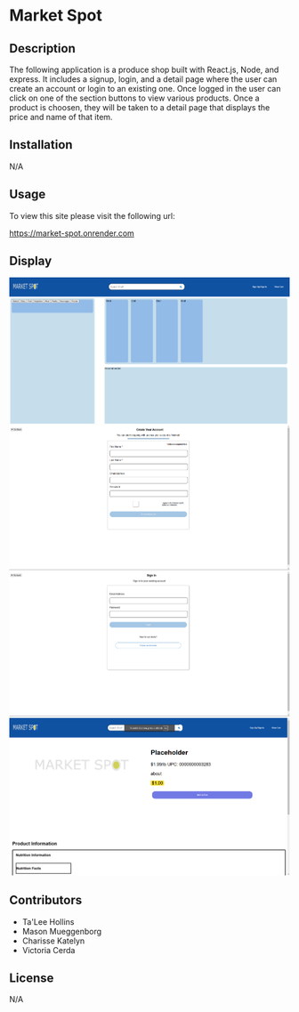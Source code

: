 # Market Spot

## Description
The following application is a produce shop built with React.js, Node, and express. It includes a signup, login, and a detail page where the user can create an account or login to an existing one. Once logged in the user can click on one of the section buttons to view various products. Once a product is choosen, they will be taken to a detail page that displays the price and name of that item.

## Installation
N/A

## Usage
To view this site please visit the following url:

https://market-spot.onrender.com

## Display
<img src="./client/assets/Screenshot 2025-01-13 220126.png"/>
<img src="./client/assets/Screenshot 2025-01-13 220146.png"/>
<img src="./client/assets/Screenshot 2025-01-13 220203.png"/>
<img src="./client/assets/Screenshot 2025-01-13 160906.png" />

## Contributors
- Ta'Lee Hollins
- Mason Mueggenborg
- Charisse Katelyn
- Victoria Cerda


## License
N/A